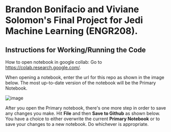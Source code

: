 # Brandon Bonifacio and Viviane Solomon's Final Project for Jedi Machine Learning (ENGR208). 

## Instructions for Working/Running the Code

How to open notebook in google collab:
Go to https://colab.research.google.com/. 

When opening a notebook, enter the url for this repo as shown in the image below. The most up-to-date version of the notebook will be the Primary Notebook.

![image](https://github.com/bbonifacio-at-mudd/E208_Final/assets/114462423/1236da58-bed0-4ac3-ba1b-aa584b07493d)



After you open the Primary notebook, there's one more step in order to save any changes you make. Hit **File** and then **Save to Github** as shown below. 
You have a choice to either overwrite the current **Primary Notebook** or to save your changes to a new notebook. Do whichever is appropriate. 




